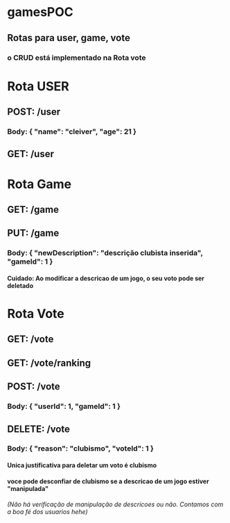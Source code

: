# gamesPOC
## Rotas para user, game, vote
### o CRUD está implementado na Rota vote

# Rota USER
## POST: /user
### Body: { "name": "cleiver", "age": 21 }
## GET: /user

# Rota Game
## GET: /game
## PUT: /game
### Body: { "newDescription": "descrição clubista inserida", "gameId": 1 }
#### Cuidado: Ao modificar a descricao de um jogo, o seu voto pode ser deletado

# Rota Vote
## GET: /vote
## GET: /vote/ranking
## POST: /vote
### Body: { "userId": 1, "gameId": 1 }
## DELETE: /vote
### Body: { "reason": "clubismo", "voteId": 1 }
#### Unica justificativa para deletar um voto é clubismo
#### voce pode desconfiar de clubismo se a descricao de um jogo estiver "manipulada"

###### (Não há verificação de manipulação de descricoes ou não. Contamos com a boa fé dos usuarios hehe)
